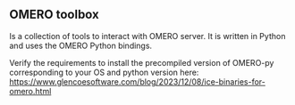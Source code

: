 ## OMERO toolbox
Is a collection of tools to interact with OMERO server. It is written in Python and uses the OMERO Python bindings.

Verify the requirements to install the precompiled version of OMERO-py corresponding to your OS and python version here:
https://www.glencoesoftware.com/blog/2023/12/08/ice-binaries-for-omero.html